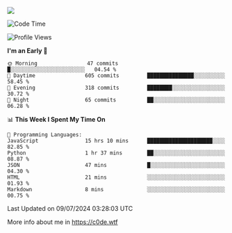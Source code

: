 <a href="https://wakatime.com"><img src="https://wakatime.com/share/@c0dezin/b7f18a7c-ab3a-40b8-8bc7-b1b7bf71f1d6.svg" /></a>

<!--START_SECTION:waka-->
![Code Time](http://img.shields.io/badge/Code%20Time-66%20hrs%204%20mins-blue)

![Profile Views](http://img.shields.io/badge/Profile%20Views-1-blue)

**I'm an Early 🐤** 

```text
🌞 Morning                47 commits          █░░░░░░░░░░░░░░░░░░░░░░░░   04.54 % 
🌆 Daytime                605 commits         ███████████████░░░░░░░░░░   58.45 % 
🌃 Evening                318 commits         ████████░░░░░░░░░░░░░░░░░   30.72 % 
🌙 Night                  65 commits          ██░░░░░░░░░░░░░░░░░░░░░░░   06.28 % 
```


📊 **This Week I Spent My Time On** 

```text
💬 Programming Languages: 
JavaScript               15 hrs 10 mins      █████████████████████░░░░   82.85 % 
Python                   1 hr 37 mins        ██░░░░░░░░░░░░░░░░░░░░░░░   08.87 % 
JSON                     47 mins             █░░░░░░░░░░░░░░░░░░░░░░░░   04.30 % 
HTML                     21 mins             ░░░░░░░░░░░░░░░░░░░░░░░░░   01.93 % 
Markdown                 8 mins              ░░░░░░░░░░░░░░░░░░░░░░░░░   00.75 % 
```


 Last Updated on 09/07/2024 03:28:03 UTC
<!--END_SECTION:waka-->

More info about me in https://c0de.wtf

